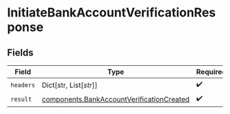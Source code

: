 # InitiateBankAccountVerificationResponse


## Fields

| Field                                                                                                  | Type                                                                                                   | Required                                                                                               | Description                                                                                            |
| ------------------------------------------------------------------------------------------------------ | ------------------------------------------------------------------------------------------------------ | ------------------------------------------------------------------------------------------------------ | ------------------------------------------------------------------------------------------------------ |
| `headers`                                                                                              | Dict[str, List[*str*]]                                                                                 | :heavy_check_mark:                                                                                     | N/A                                                                                                    |
| `result`                                                                                               | [components.BankAccountVerificationCreated](../../models/components/bankaccountverificationcreated.md) | :heavy_check_mark:                                                                                     | N/A                                                                                                    |